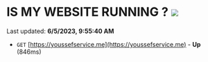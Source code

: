 # IS MY WEBSITE RUNNING ? [![](https://img.shields.io/static/v1?label=Sponsor&message=%E2%9D%A4&logo=GitHub&color=%23fe8e86)](https://github.com/sponsors/<username>)

Last updated: **6/5/2023, 9:55:40 AM**

- `GET` [https://youssefservice.me](https://youssefservice.me) - **Up** (846ms)
